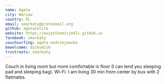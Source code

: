 ```yaml
---
name: Agata
city: Warsaw
country: PL
email: smarkaty@protonmail.org
github: agatatalita
website: https://wszystkomizjedli.github.io
facebook: smarkaty
couchsurfing: agata-andrzejewska
bewelcome: dzikudzik
trustroots: smarkaty
---
```


Couch in living room but more comfortable is floor (I can lend you sleeping pad and sleeping bag). Wi-Fi.
I am living 30 min from center by bus with 2 flatmates.

